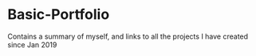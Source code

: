 # Basic-Portfolio
Contains a summary of myself, and links to all the projects I have created since Jan 2019
